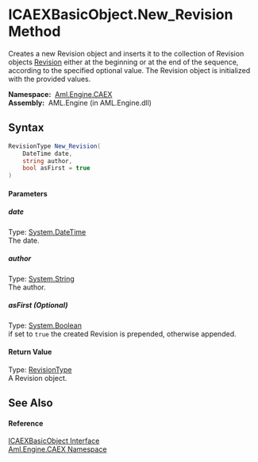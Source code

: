ICAEXBasicObject.New_Revision Method
====================================
Creates a new Revision object and inserts it to the collection of Revision objects [Revision][1] either at the beginning or at the end of the sequence, according to the specified optional value. The Revision object is initialized with the provided values.

  **Namespace:**  [Aml.Engine.CAEX][2]  
  **Assembly:**  AML.Engine (in AML.Engine.dll)

Syntax
------

```csharp
RevisionType New_Revision(
	DateTime date,
	string author,
	bool asFirst = true
)
```

#### Parameters

##### *date*
Type: [System.DateTime][3]  
The date.

##### *author*
Type: [System.String][4]  
The author.

##### *asFirst* (Optional)
Type: [System.Boolean][5]  
if set to `true` the created Revision is prepended, otherwise appended.

#### Return Value
Type: [RevisionType][6]  
A Revision object.

See Also
--------

#### Reference
[ICAEXBasicObject Interface][7]  
[Aml.Engine.CAEX Namespace][2]  

[1]: Revision.md
[2]: ../README.md
[3]: https://docs.microsoft.com/dotnet/api/system.datetime
[4]: https://docs.microsoft.com/dotnet/api/system.string
[5]: https://docs.microsoft.com/dotnet/api/system.boolean
[6]: ../RevisionType/README.md
[7]: README.md
[8]: https://www.automationml.org
[9]: ../../icons/logoShade.png